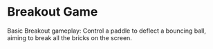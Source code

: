 # Breakout Game
 Basic Breakout gameplay: Control a paddle to deflect a bouncing ball, aiming to break all the bricks on the screen.
